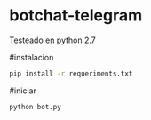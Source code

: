 # botchat-telegram

Testeado en python 2.7

#instalacion 
```bash
pip install -r requeriments.txt
```
#iniciar
```bash
python bot.py
```



